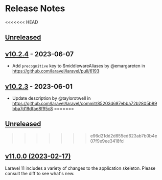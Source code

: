 # Release Notes

<<<<<<< HEAD
## [Unreleased](https://github.com/laravel/laravel/compare/v10.2.4...10.x)

## [v10.2.4](https://github.com/laravel/laravel/compare/v10.2.3...v10.2.4) - 2023-06-07

- Add `precognitive` key to $middlewareAliases by @emargareten in https://github.com/laravel/laravel/pull/6193

## [v10.2.3](https://github.com/laravel/laravel/compare/v10.2.2...v10.2.3) - 2023-06-01

- Update description by @taylorotwell in https://github.com/laravel/laravel/commit/85203d687ebba72b2805b89bba7d18dfae8f95c8
=======
## [Unreleased](https://github.com/laravel/laravel/compare/v11.0.0...master)
>>>>>>> e96d21dd2d655ed623ab7b0b4e07f9e9ee3418fd

## [v11.0.0 (2023-02-17)](https://github.com/laravel/laravel/compare/v10.0.2...v11.0.0)

Laravel 11 includes a variety of changes to the application skeleton. Please consult the diff to see what's new.
